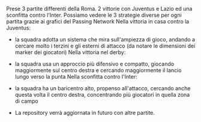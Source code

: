 Prese 3 partite differenti della Roma. 2 vittorie con Juventus e Lazio ed una sconfitta contro l'Inter.
Possiamo vedere le 3 strategie diverse per ogni partita grazie ai grafici del Passing Network
Nella vittoria in casa contro la Juventus:
- la squadra adotta un sistema che mira sull'ampiezza di gioco, andando a cercare molto i terzini e gli esterni di attacco (da notare le dimensioni dei marker dei giocatori)
Nella vittoria nel derby:
- la squadra usa un approccio più difensivo e compatto, giocando maggiormente sul centro destra e cercando maggiormente il lancio lungo verso la punta
Nella sconfitta contro l'Inter:
- la squadra ha un baricentro alto, propenso all'attacco, cercando anche questa volta il centro destra, concentrando più giocatori in quella zona di campo

- La repository verrà aggiornata in futuro con altre partite.
